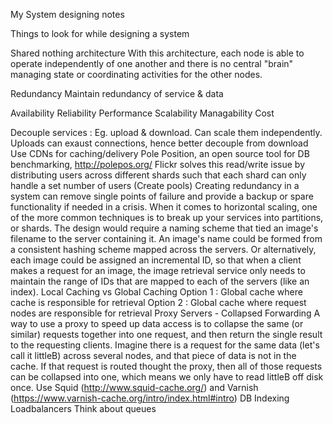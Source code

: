 My System designing notes

Things to look for while designing a system

Shared nothing architecture
With this architecture, each node is able to operate independently of one another and there is no central "brain" managing state or coordinating activities for the other nodes.

Redundancy
Maintain redundancy of service & data

Availability
Reliability
Performance
Scalability
Managability
Cost

Decouple services : Eg. upload & download. Can scale them independently. Uploads can exaust connections, hence better decouple from download
Use CDNs for caching/delivery
Pole Position, an open source tool for DB benchmarking, http://polepos.org/ 
Flickr solves this read/write issue by distributing users across different shards such that each shard can only handle a set number of users (Create pools)
Creating redundancy in a system can remove single points of failure and provide a backup or spare functionality if needed in a crisis.
When it comes to horizontal scaling, one of the more common techniques is to break up your services into partitions, or shards. 
The design would require a naming scheme that tied an image's filename to the server containing it. An image's name could be formed from a consistent hashing scheme mapped across the servers. Or alternatively, each image could be assigned an incremental ID, so that when a client makes a request for an image, the image retrieval service only needs to maintain the range of IDs that are mapped to each of the servers (like an index).
Local Caching vs Global Caching
	Option 1 : Global cache where cache is responsible for retrieval
	Option 2 : Global cache where request nodes are responsible for retrieval
Proxy Servers - Collapsed Forwarding
	A way to use a proxy to speed up data access is to collapse the same (or similar) requests together into one request, and then return the single result to the requesting clients.
	Imagine there is a request for the same data (let's call it littleB) across several nodes, and that piece of data is not in the cache. If that request is routed thought the proxy, then all of those requests can be collapsed into one, which means we only have to read littleB off disk once.
	Use  Squid (http://www.squid-cache.org/) and Varnish (https://www.varnish-cache.org/intro/index.html#intro)
DB Indexing
Loadbalancers
Think about queues
